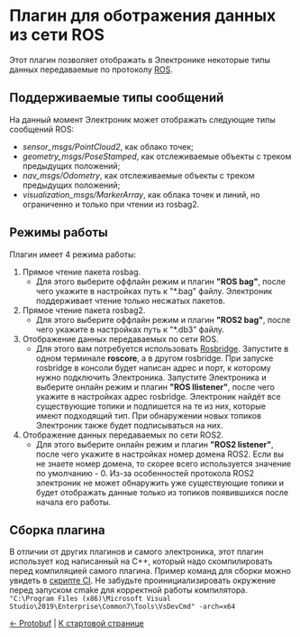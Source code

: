 # Плагин для оботражения данных из сети ROS

Этот плагин позволяет отображать в Электронике некоторые типы данных передаваемые по протоколу [ROS](https://www.ros.org/).

## Поддерживаемые типы сообщений

На данный момент Электроник может отображать следующие типы сообщений ROS:
- *sensor_msgs/PointCloud2*, как облако точек;
- *geometry_msgs/PoseStamped*, как отслеживаемые объекты с треком предыдущих положений;
- *nav_msgs/Odometry*, как отслеживаемые объекты с треком предыдущих положений;
- *visualization_msgs/MarkerArray*, как облака точек и линий, но ограниченно и только при чтении из rosbag2.

## Режимы работы

Плагин имеет 4 режима работы:
1) Прямое чтение пакета rosbag. 
    - Для этого выберите оффлайн режим и плагин **"ROS bag"**, после чего укажите в настройках путь к "*.bag" файлу.
    Электроник поддерживает чтение только несжатых пакетов.
2) Прямое чтение пакета rosbag2.
    - Для этого выберите оффлайн режим и плагин **"ROS2 bag"**, после чего укажите в настройках путь к "*.db3" файлу.
3) Отображение данных передаваемых по сети ROS.
    - Для этого вам потребуется использовать [Rosbridge](http://wiki.ros.org/rosbridge_suite/Tutorials/RunningRosbridge).
    Запустите в одном терминале **roscore**, а в другом rosbridge. При запуске rosbridge в консоли будет написан адрес и порт, к 
      которому нужно подключить Электроника. Запустите Электроника и выберите онлайн режим и плагин **"ROS llistener"**, 
      после чего укажите в настройках адрес rosbridge. Электроник найдёт все существующие топики и подпишется на те из них,
      которые имеют подходящий тип. При обнаружении новых топиков Электроник также будет подписываться на них.
4) Отображение данных передаваемых по сети ROS2.
    - Для этого выберите онлайн режим и плагин **"ROS2 listener"**, после чего укажите в настройках номер домена ROS2.
    Если вы не знаете номер домена, то скорее всего используется значение по умолчанию - 0.
      Из-за особенностей протокола ROS2 электроник не может обнаружить уже существующие топики и будет отображать
      данные только из топиков появившихся после начала его работы.
      
## Сборка плагина

В отличии от других плагинов и самого электроника, этот плагин использует код написанный на С++,
который надо скомпилировать перед компиляцией самого плагина. Пример команд для сборки можно увидеть в [скрипте CI](../.github/build.bat).
Не забудьте проинициализировать окружение перед запуском cmake для корректной работы компилятора.
```"C:\Program Files (x86)\Microsoft Visual Studio\2019\Enterprise\Common7\Tools\VsDevCmd" -arch=x64```

[<- Protobuf](Protobuf-RU.md) | [К стартовой странице](Home-RU.md)